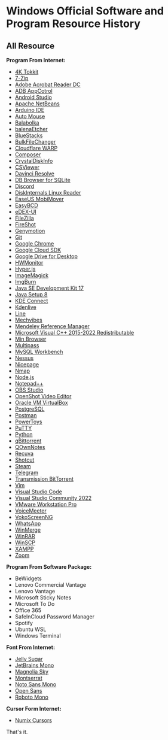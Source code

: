 Windows Official Software and Program Resource History
======================================================
## All Resource
**Program From Internet:**
- [4K Tokkit](https://www.4kdownload.com/products/tokkit/17)
- [7-Zip](https://www.7-zip.org/)
- [Adobe Acrobat Reader DC](https://get.adobe.com/reader/)
- [ADB AppCotrol](https://adbappcontrol.com/)
- [Android Studio](https://developer.android.com/studio/)
- [Apache NetBeans](https://netbeans.apache.org/)
- [Arduino IDE](https://www.arduino.cc/en/software/)
- [Auto Mouse](http://www.automouse.info/)
- [Balabolka](http://www.cross-plus-a.com/balabolka.htm)
- [balenaEtcher](https://www.balena.io/etcher/)
- [BlueStacks](https://www.bluestacks.com/)
- [BulkFileChanger](https://www.nirsoft.net/utils/bulk_file_changer.html)
- [Cloudflare WARP](https://1.1.1.1/)
- [Composer](https://getcomposer.org/)
- [CrystalDiskInfo](https://crystalmark.info/en/)
- [CSViewer](https://csviewer.com/)
- [Davinci Resolve](https://www.blackmagicdesign.com/products/davinciresolve)
- [DB Browser for SQLite](https://sqlitebrowser.org/dl/)
- [Discord](https://discord.com/)
- [DiskInternals Linux Reader](https://www.diskinternals.com/linux-reader/)
- [EaseUS MobiMover](https://www.easeus.com/phone-transfer/mobimover-free.html)
- [EasyBCD](https://neosmart.net/EasyBCD/)
- [eDEX-UI](https://github.com/GitSquared/edex-ui)
- [FileZilla](https://filezilla-project.org/)
- [FireShot](https://getfireshot.com/)
- [Genymotion](https://www.genymotion.com/download/)
- [Git](https://git-scm.com/)
- [Google Chrome](https://www.google.com/chrome/)
- [Google Cloud SDK](https://cloud.google.com/sdk/)
- [Google Drive for Desktop](https://www.google.com/drive/download/)
- [HWMonitor](https://www.cpuid.com/softwares/hwmonitor.html)
- [Hyper.js](https://hyper.is/)
- [ImageMagick](https://imagemagick.org/script/download.php)
- [ImgBurn](https://www.imgburn.com/)
- [Java SE Development Kit 17](https://www.oracle.com/java/technologies/downloads/)
- [Java Setup 8](https://www.java.com/download/ie_manual.jsp)
- [KDE Connect](https://kdeconnect.kde.org/)
- [Kdenlive](https://kdenlive.org/)
- [Line](https://line.me/)
- [Mechvibes](https://mechvibes.com/)
- [Mendeley Reference Manager](https://www.mendeley.com/download-reference-manager/windows)
- [Microsoft Visual C++ 2015-2022 Redistributable](https://learn.microsoft.com/en-us/cpp/windows/latest-supported-vc-redist)
- [Min Browser](https://minbrowser.org/)
- [Multipass](https://multipass.run/)
- [MySQL Workbench](https://www.mysql.com/products/workbench/)
- [Nessus](https://www.tenable.com/downloads/nessus)
- [Nicepage](https://nicepage.com/)
- [Nmap](https://nmap.org/download)
- [Node.js](https://nodejs.org/)
- [Notepad++](https://notepad-plus-plus.org/downloads/)
- [OBS Studio](https://obsproject.com/)
- [OpenShot Video Editor](https://www.openshot.org/)
- [Oracle VM VirtualBox](https://www.virtualbox.org/)
- [PostgreSQL](https://www.postgresql.org/)
- [Postman](https://www.postman.com/downloads/)
- [PowerToys](https://github.com/microsoft/PowerToys)
- [PuTTY](https://www.putty.org/)
- [Python](https://www.python.org/)
- [qBittorrent](https://www.qbittorrent.org/)
- [QOwnNotes](https://www.qownnotes.org/)
- [Recuva](https://www.ccleaner.com/recuva)
- [Shotcut](https://shotcut.org/)
- [Steam](https://store.steampowered.com/)
- [Telegram](https://telegram.org/)
- [Transmission BitTorrent](https://transmissionbt.com/)
- [Vim](https://www.vim.org/download.php)
- [Visual Studio Code](https://code.visualstudio.com/)
- [Visual Studio Community 2022](https://visualstudio.microsoft.com/downloads/)
- [VMware Workstation Pro](https://www.vmware.com/)
- [VoiceMeeter](https://vb-audio.com/Voicemeeter/)
- [VokoScreenNG](https://linuxecke.volkoh.de/vokoscreen/vokoscreen.html)
- [WhatsApp](https://www.whatsapp.com/)
- [WinMerge](https://winmerge.org/)
- [WinRAR](https://www.win-rar.com/)
- [WinSCP](https://winscp.net/)
- [XAMPP](https://www.apachefriends.org/)
- [Zoom](https://zoom.us/)

**Program From Software Package:**
- BeWidgets
- Lenovo Commercial Vantage
- Lenovo Vantage
- Microsoft Sticky Notes
- Microsoft To Do
- Office 365
- SafeInCloud Password Manager
- Spotify
- Ubuntu WSL
- Windows Terminal

**Font From Internet:**
- [Jelly Sugar](https://www.dafont.com/jellysugar.font/)
- [JetBrains Mono](https://www.jetbrains.com/lp/mono/)
- [Magnolia Sky](https://www.dafont.com/magnolia-sky.font/)
- [Montserrat](https://fonts.google.com/specimen/Montserrat/)
- [Noto Sans Mono](https://fonts.google.com/noto/specimen/Noto+Sans+Mono/)
- [Open Sans](https://fonts.google.com/specimen/Open+Sans/)
- [Roboto Mono](https://fonts.google.com/specimen/Roboto+Mono)

**Cursor Form Internet:**
- [Numix Cursors](https://www.deviantart.com/alexgal23/art/Numix-Cursors-631491782/)

That's it.
